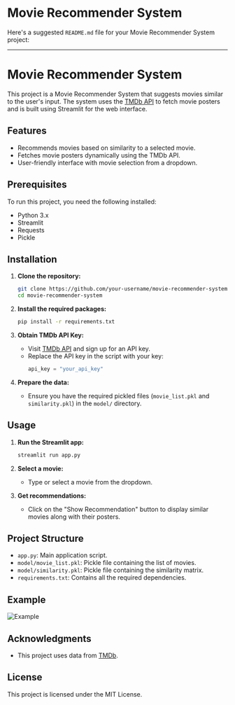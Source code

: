 # Movie Recommender System

Here's a suggested `README.md` file for your Movie Recommender System project:

---

# Movie Recommender System

This project is a Movie Recommender System that suggests movies similar to the user's input. The system uses the [TMDb API](https://www.themoviedb.org/documentation/api) to fetch movie posters and is built using Streamlit for the web interface.

## Features

- Recommends movies based on similarity to a selected movie.
- Fetches movie posters dynamically using the TMDb API.
- User-friendly interface with movie selection from a dropdown.

## Prerequisites

To run this project, you need the following installed:

- Python 3.x
- Streamlit
- Requests
- Pickle

## Installation

1. **Clone the repository:**

   ```bash
   git clone https://github.com/your-username/movie-recommender-system.git
   cd movie-recommender-system
   ```

2. **Install the required packages:**

   ```bash
   pip install -r requirements.txt
   ```

3. **Obtain TMDb API Key:**

   - Visit [TMDb API](https://www.themoviedb.org/documentation/api) and sign up for an API key.
   - Replace the API key in the script with your key:  
     ```python
     api_key = "your_api_key"
     ```

4. **Prepare the data:**

   - Ensure you have the required pickled files (`movie_list.pkl` and `similarity.pkl`) in the `model/` directory.

## Usage

1. **Run the Streamlit app:**

   ```bash
   streamlit run app.py
   ```

2. **Select a movie:**
   - Type or select a movie from the dropdown.

3. **Get recommendations:**
   - Click on the "Show Recommendation" button to display similar movies along with their posters.

## Project Structure

- `app.py`: Main application script.
- `model/movie_list.pkl`: Pickle file containing the list of movies.
- `model/similarity.pkl`: Pickle file containing the similarity matrix.
- `requirements.txt`: Contains all the required dependencies.

## Example

![Example](path/to/example_image.png)

## Acknowledgments

- This project uses data from [TMDb](https://www.themoviedb.org/).

## License

This project is licensed under the MIT License.


